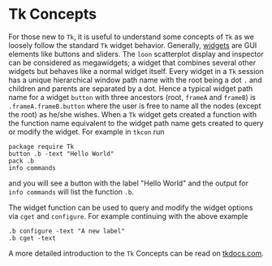 
<script type="text/javascript">
window.onload = function() {
    document.getElementById("learn_Tcl_Tk").className += " selected";
    document.getElementById("learn_R").firstChild.href = "learn_R_tcltk.html";
    document.getElementById("learn_Tcl").firstChild.href = "learn_Tcl_Tk.html";
}
</script>


# Tk Concepts

For those new to `Tk`, it is useful to understand some concepts of
`Tk` as we loosely follow the standard `Tk` widget
behavior. Generally, [widgets](http://wiki.tcl.tk/490) are GUI
elements like buttons and sliders. The `loon` scatterplot display and
inspector can be considered as megawidgets; a widget that combines
several other widgets but behaves like a normal widget itself. Every
widget in a `Tk` session has a unique hierarchical window path name
with the root being a dot `.` and children and parents are separated
by a dot. Hence a typical widget path name for a widget `button` with
three ancestors (root, `frameA` and `frameB`) is
`.frameA.frameB.button` where the user is free to name all the nodes
(except the root) as he/she wishes. When a `Tk` widget gets created a
function with the function name equivalent to the widget path name
gets created to query or modify the widget. For example in `tkcon` run

~~~
package require Tk
button .b -text "Hello World"
pack .b
info commands
~~~

and you will see a button with the label "Hello World" and the output
for `info commands` will list the function `.b`.

The widget function can be used to query and modify the widget options
via `cget` and `configure`. For example continuing with the above
example

~~~
.b configure -text "A new label"
.b cget -text
~~~

A more detailed introduction to the `Tk` Concepts can be read on
[tkdocs.com](http://www.tkdocs.com/tutorial/concepts.html).

